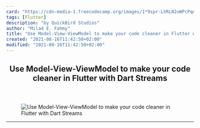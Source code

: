 ```yaml
---
card: "https://cdn-media-1.freecodecamp.org/images/1*9spr-LhRLN2uWPcPqnvvZA.jpeg"
tags: [Flutter]
description: "by QuickBird Studios"
author: "Milad E. Fahmy"
title: "Use Model-View-ViewModel to make your code cleaner in Flutter with Dart Streams"
created: "2021-08-16T11:42:50+02:00"
modified: "2021-08-16T11:42:50+02:00"
---
```

<div class="site-wrapper">
<main id="site-main" class="site-main outer">
<div class="inner">
<article class="post-full post tag-flutter tag-mobile-app-development tag-productivity tag-technology tag-programming ">
<header class="post-full-header">
<h1 class="post-full-title">Use Model-View-ViewModel to make your code cleaner in Flutter with Dart Streams</h1>
</header>
<figure class="post-full-image">
<picture>
<source media="(max-width: 700px)" sizes="1px" srcset="data:image/gif;base64,R0lGODlhAQABAIAAAAAAAP///yH5BAEAAAAALAAAAAABAAEAAAIBRAA7 1w">
<source media="(min-width: 701px)" sizes="(max-width: 800px) 400px,
(max-width: 1170px) 700px,
1400px" srcset="https://cdn-media-1.freecodecamp.org/images/1*9spr-LhRLN2uWPcPqnvvZA.jpeg 300w,
https://cdn-media-1.freecodecamp.org/images/1*9spr-LhRLN2uWPcPqnvvZA.jpeg 600w,
https://cdn-media-1.freecodecamp.org/images/1*9spr-LhRLN2uWPcPqnvvZA.jpeg 1000w,
https://cdn-media-1.freecodecamp.org/images/1*9spr-LhRLN2uWPcPqnvvZA.jpeg 2000w">
<img onerror="this.style.display='none'" src="https://cdn-media-1.freecodecamp.org/images/1*9spr-LhRLN2uWPcPqnvvZA.jpeg" alt="Use Model-View-ViewModel to make your code cleaner in Flutter with Dart Streams">
</picture>
</figure>
<section class="post-full-content">
<div class="post-content medium-migrated-article">
</div>
<hr>
</section>
</article>
</div>
</main>
</div>
<!-- Google Tag Manager (noscript) -->
<!-- End Google Tag Manager (noscript) -->
